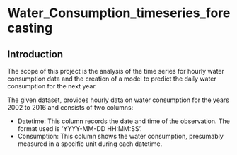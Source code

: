 # Water_Consumption_timeseries_forecasting


## Introduction

The scope of this project is the analysis of the time series for hourly 
water consumption data and the creation of a model to predict the daily water consumption for the next year.

The given dataset, provides hourly data on water consumption for the years 2002 to 2016 and consists of two columns:

- Datetime: This column records the date and time of the observation. The format used is 'YYYY-MM-DD HH:MM:SS’.
- Consumption: This column shows the water consumption, presumably measured in a specific unit during each  datetime.
